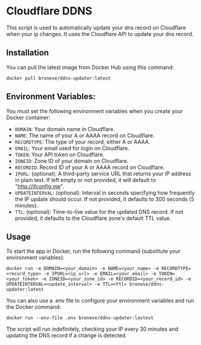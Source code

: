 # Cloudflare DDNS

This script is used to automatically update your dns record on Cloudflare when your ip changes. It uses the Cloudflare API to update your dns record.

## Installation

You can pull the latest image from Docker Hub using this command:

```
docker pull bronese/ddns-updater:latest
```

## Environment Variables:

You must set the following environment variables when you create your Docker container:

- `DOMAIN`: Your domain name in Cloudflare.
- `NAME`: The name of your A or AAAA record on Cloudflare.
- `RECORDTYPE`: The type of your record, either A or AAAA.
- `EMAIL`: Your email used for login on Cloudflare.
- `TOKEN`: Your API token on Cloudflare.
- `ZONEID`: Zone ID of your domain on Cloudflare.
- `RECORDID`: Record ID of your A or AAAA record on Cloudflare.
- `IPURL`: (optional): A third-party service URL that returns your IP address in plain text. If left empty or not provided, it will default to "http://ifconfig.me".
- `UPDATEINTERVAL`: (optional): Interval in seconds specifying how frequently the IP update should occur. If not provided, it defaults to 300 seconds (5 minutes).
- `TTL`: (optional): Time-to-live value for the updated DNS record. If not provided, it defaults to the Cloudflare zone's default TTL value.

## Usage

To start the app in Docker, run the following command (substitute your environment variables):

```
docker run -e DOMAIN=<your_domain> -e NAME=<your_name> -e RECORDTYPE=<record_type> -e IPURL=<ip_url> -e EMAIL=<your_email> -e TOKEN=<your_token> -e ZONEID=<your_zone_id> -e RECORDID=<your_record_id> -e UPDATEINTERVAL=<update_interval> -e TTL=<ttl> bronese/ddns-updater:latest
```

You can also use a .env file to configure your environment variables and run the Docker command:

```
docker run --env-file .env bronese/ddns-updater:lastest
```

The script will run indefinitely, checking your IP every 30 minutes and updating the DNS record if a change is detected.
